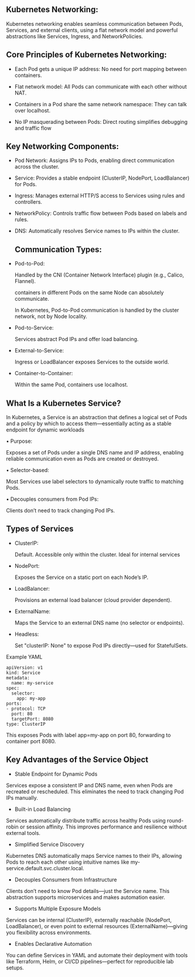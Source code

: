 Kubernetes Networking:
---------------------

Kubernetes networking enables seamless communication between Pods, Services, and external clients, using a flat network model and powerful abstractions like Services, Ingress, and NetworkPolicies.

Core Principles of Kubernetes Networking:
-----------------------------------------

- Each Pod gets a unique IP address:
  No need for port mapping between containers.

- Flat network model:
  All Pods can communicate with each other without NAT.

- Containers in a Pod share the same network namespace:
  They can talk over localhost.

- No IP masquerading between Pods: 
  Direct routing simplifies debugging and traffic flow

Key Networking Components:
--------------------------
- Pod Network:
  Assigns IPs to Pods, enabling direct communication across the cluster.

- Service:
  Provides a stable endpoint (ClusterIP, NodePort, LoadBalancer) for Pods.

- Ingress:
  Manages external HTTP/S access to Services using rules and controllers.

- NetworkPolicy:
  Controls traffic flow between Pods based on labels and rules.

- DNS:
  Automatically resolves Service names to IPs within the cluster.



  Communication Types:
  ---------------------

- Pod-to-Pod:
  
  Handled by the CNI (Container Network Interface) plugin (e.g., Calico, Flannel).
  
  containers in different Pods on the same Node can absolutely communicate.
  
  In Kubernetes, Pod-to-Pod communication is handled by the cluster network, not by Node locality.

- Pod-to-Service:
  
  Services abstract Pod IPs and offer load balancing.

- External-to-Service:
 
  Ingress or LoadBalancer exposes Services to the outside world.

- Container-to-Container:
  
  Within the same Pod, containers use localhost.

What Is a Kubernetes Service?
-----------------------------

In Kubernetes, a Service is an abstraction that defines a logical set of Pods and a policy by which to access them—essentially acting as a stable endpoint for dynamic workloads


• Purpose: 

  Exposes a set of Pods under a single DNS name and IP address, enabling reliable communication even as Pods are created or destroyed.

• Selector-based: 
  
  Most Services use label selectors to dynamically route traffic to matching Pods.

• Decouples consumers from Pod IPs:
 
 Clients don’t need to track changing Pod IPs.

Types of Services
-----------------

- ClusterIP:
  
  Default. Accessible only within the cluster. Ideal for internal services

- NodePort:
  
  Exposes the Service on a static port on each Node’s IP.

- LoadBalancer:
  
  Provisions an external load balancer (cloud provider dependent).

- ExternalName:
  
  Maps the Service to an external DNS name (no selector or endpoints).

- Headless:
  
  Set "clusterIP: None" to expose Pod IPs directly—used for StatefulSets.



Example YAML

    apiVersion: v1
    kind: Service
    metadata:
      name: my-service
    spec:
      selector:
        app: my-app
    ports:
    - protocol: TCP
      port: 80
      targetPort: 8080
    type: ClusterIP


This exposes Pods with label app=my-app on port 80, forwarding to container port 8080.

Key Advantages of the Service Object
------------------------------------
- Stable Endpoint for Dynamic Pods
  
Services expose a consistent IP and DNS name, even when Pods are recreated or rescheduled.
This eliminates the need to track changing Pod IPs manually.

- Built-in Load Balancing
 
Services automatically distribute traffic across healthy Pods using round-robin or session affinity.
This improves performance and resilience without external tools.

- Simplified Service Discovery

Kubernetes DNS automatically maps Service names to their IPs, allowing Pods to reach each other using intuitive names like my-service.default.svc.cluster.local.

- Decouples Consumers from Infrastructure
  
Clients don’t need to know Pod details—just the Service name. This abstraction supports microservices and makes automation easier.

- Supports Multiple Exposure Models
  
Services can be internal (ClusterIP), externally reachable (NodePort, LoadBalancer), or even point to external resources (ExternalName)—giving you flexibility across environments.

- Enables Declarative Automation
  
You can define Services in YAML and automate their deployment with tools like Terraform, Helm, or CI/CD pipelines—perfect for reproducible lab setups.



